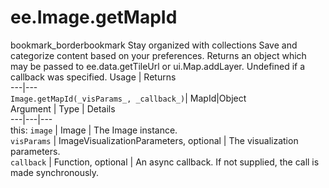  
#  ee.Image.getMapId
bookmark_borderbookmark Stay organized with collections  Save and categorize content based on your preferences. 
Returns an object which may be passed to ee.data.getTileUrl or ui.Map.addLayer. Undefined if a callback was specified.
Usage | Returns  
---|---  
`Image.getMapId(_visParams_, _callback_)`|  MapId|Object  
Argument | Type | Details  
---|---|---  
this: `image` | Image | The Image instance.  
`visParams` | ImageVisualizationParameters, optional | The visualization parameters.  
`callback` | Function, optional | An async callback. If not supplied, the call is made synchronously.  
